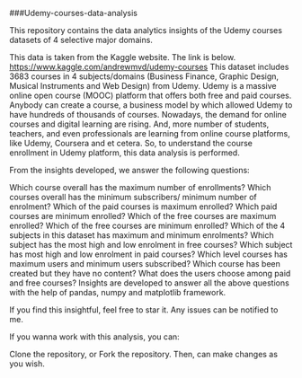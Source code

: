 ###Udemy-courses-data-analysis

This repository contains the data analytics insights of the Udemy courses datasets of 4 selective major domains.

This data is taken from the Kaggle website. The link is below. https://www.kaggle.com/andrewmvd/udemy-courses This dataset includes 3683 courses in 4 subjects/domains (Business Finance, Graphic Design, Musical Instruments and Web Design) from Udemy. Udemy is a massive online open course (MOOC) platform that offers both free and paid courses. Anybody can create a course, a business model by which allowed Udemy to have hundreds of thousands of courses. Nowadays, the demand for online courses and digital learning are rising. And, more number of students, teachers, and even professionals are learning from online course platforms, like Udemy, Coursera and et cetera. So, to understand the course enrollment in Udemy platform, this data analysis is performed.

From the insights developed, we answer the following questions:

Which course overall has the maximum number of enrollments?
Which courses overall has the minimum subscribers/ minimum number of enrolment?
Which of the paid courses is maximum enrolled?
Which paid courses are minimum enrolled?
Which of the free courses are maximum enrolled?
Which of the free courses are minimum enrolled?
Which of the 4 subjects in this dataset has maximum and minimum enrolments?
Which subject has the most high and low enrolment in free courses?
Which subject has most high and low enrolment in paid courses?
Which level courses has maximum users and minimum users subscribed?
Which course has been created but they have no content?
What does the users choose among paid and free courses?
Insights are developed to answer all the above questions with the help of pandas, numpy and matplotlib framework.

If you find this insightful, feel free to star it. Any issues can be notified to me.

If you wanna work with this analysis, you can:

Clone the repository, or
Fork the repository.
Then, can make changes as you wish.
